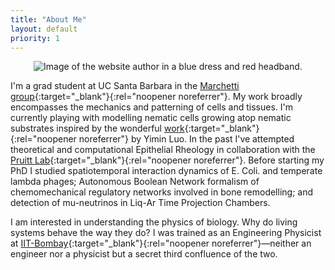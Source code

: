 ```yaml
---
title: "About Me"
layout: default
priority: 1
---
```


<div id="img-container" style="text-align:center;">
        <img src="/assets/into-photo.jpeg" alt="Image of the website author in a blue dress and red headband.">
    </div>

I'm a grad student at UC Santa Barbara in the [Marchetti 
group](https://marchetti.physics.ucsb.edu){:target="_blank"}{:rel="noopener 
noreferrer"}. My work broadly encompasses the mechanics and patterning of cells and tissues. I'm currently playing with modelling nematic cells growing atop nematic substrates inspired by the wonderful [work](http://doi.org/10.1098/rsif.2023.0160){:target="_blank"}{:rel="noopener
noreferrer"} by Yimin Luo. In the past I've attempted theoretical and computational Epithelial Rheology in collaboration with the [Pruitt 
Lab](https://pruittlab.engineering.ucsb.edu){:target="_blank"}{:rel="noopener noreferrer"}. Before starting my PhD I studied spatiotemporal interaction 
dynamics of E. Coli. and temperate lambda phages; Autonomous Boolean Network formalism of chemomechanical regulatory networks involved in 
bone remodelling; and detection of mu-neutrinos in Liq-Ar Time Projection Chambers.

I am interested in understanding the physics of biology. Why do living systems behave the way they do? I was trained as an Engineering Physicist 
at [IIT-Bombay](https://www.phy.iitb.ac.in/){:target="_blank"}{:rel="noopener
noreferrer"}—neither an engineer nor a physicist but a secret third confluence of the two.